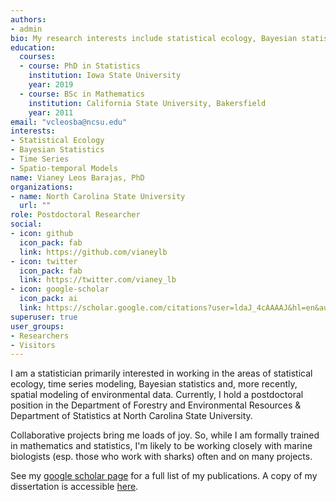 ```yaml
---
authors:
- admin
bio: My research interests include statistical ecology, Bayesian statistics, time series, state-space and spatio-temporal models. I also collaborate on many shark telemetry projects.
education:
  courses:
  - course: PhD in Statistics
    institution: Iowa State University
    year: 2019
  - course: BSc in Mathematics
    institution: California State University, Bakersfield
    year: 2011
email: "vcleosba@ncsu.edu"
interests:
- Statistical Ecology
- Bayesian Statistics
- Time Series
- Spatio-temporal Models
name: Vianey Leos Barajas, PhD 
organizations:
- name: North Carolina State University
  url: ""
role: Postdoctoral Researcher
social:
- icon: github
  icon_pack: fab
  link: https://github.com/vianeylb
- icon: twitter
  icon_pack: fab
  link: https://twitter.com/vianey_lb
- icon: google-scholar
  icon_pack: ai
  link: https://scholar.google.com/citations?user=ldaJ_4cAAAAJ&hl=en&authuser=1
superuser: true
user_groups:
- Researchers
- Visitors
---
```


I am a statistician primarily interested in working in the areas of statistical ecology, time series modeling, Bayesian statistics and, more recently, spatial modeling of environmental data. Currently, I hold a postdoctoral position in the Department of Forestry and Environmental Resources & Department of Statistics at North Carolina State University. 

Collaborative projects bring me loads of joy. So, while I am formally trained in mathematics and statistics, I'm likely to be working closely with marine biologists (esp. those who work with sharks) often and on many projects. 

See my [google scholar page](https://scholar.google.com/citations?user=ldaJ_4cAAAAJ&hl=en&authuser=2) for a full list of my publications. A copy of my dissertation is accessible [here](/files/Dissertation.pdf). 

